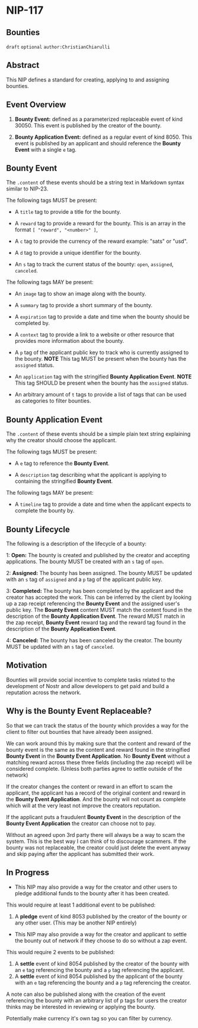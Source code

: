NIP-117
======

Bounties
------

`draft` `optional` `author:ChristianChiarulli`

## Abstract

This NIP defines a standard for creating, applying to and assigning bounties.

## Event Overview

1. **Bounty Event:** defined as a parameterized replaceable event of kind 30050. This event is published by the creator of the bounty.

2. **Bounty Application Event:** defined as a regular event of kind 8050. This event is published by an applicant and should reference the **Bounty Event** with a single `e` tag.

## Bounty Event

The `.content` of these events should be a string text in Markdown syntax similar to NIP-23.

The following tags MUST be present:

- A `title` tag to provide a title for the bounty.

- A `reward` tag to provide a reward for the bounty. This is an array in the format `[ "reward", "<number>" ]`,

- A `c` tag to provide the currency of the reward example: "sats" or "usd".

- A `d` tag to provide a unique identifier for the bounty.

- An `s` tag to track the current status of the bounty: `open`, `assigned`, `canceled`.

The following tags MAY be present:

- An `image` tag to show an image along with the bounty.

- A `summary` tag to provide a short summary of the bounty.

- A `expiration` tag to provide a date and time when the bounty should be completed by.

- A `context` tag to provide a link to a website or other resource that provides more information about the bounty.

- A `p` tag of the applicant public key to track who is currently assigned to the bounty. **NOTE** This tag MUST be present when the bounty has the `assigned` status.

- An `application` tag with the stringified **Bounty Application Event**. **NOTE** This tag SHOULD be present when the bounty has the `assigned` status.

- An arbitrary amount of `t` tags to provide a list of tags that can be used as categories to filter bounties.

## Bounty Application Event

The `.content` of these events should be a simple plain text string explaining why the creator should choose the applicant.

The following tags MUST be present:

- A `e` tag to reference the **Bounty Event**.

- A `description` tag describing what the applicant is applying to containing the stringified **Bounty Event**.

The following tags MAY be present:

- A `timeline` tag to provide a date and time when the applicant expects to complete the bounty by.

## Bounty Lifecycle

The following is a description of the lifecycle of a bounty:

1: **Open:** The bounty is created and published by the creator and accepting applications. The bounty MUST be created with an `s` tag of `open`.

2: **Assigned:** The bounty has been assigned. The bounty MUST be updated with an `s` tag of `assigned` and a `p` tag of the applicant public key.

3: **Completed:** The bounty has been completed by the applicant and the creator has accepted the work. This can be inferred by the client by looking up a zap receipt referencing the **Bounty Event** and the assigned user's public key. The **Bounty Event** content MUST match the content found in the description of the **Bounty Application Event**. The reward MUST match in the zap receipt, **Bounty Event** reward tag and the reward tag found in the description of the **Bounty Application Event**.

4: **Canceled:** The bounty has been canceled by the creator. The bounty MUST be updated with an `s` tag of `canceled`.

## Motivation

Bounties will provide social incentive to complete tasks related to the development of Nostr and allow developers to get paid and build a reputation across the network.

## Why is the Bounty Event Replaceable?

So that we can track the status of the bounty which provides a way for the client to filter out bounties that have already been assigned.

We can work around this by making sure that the content and reward of the bounty event is the same as the content and reward found in the stringified **Bounty Event** in the **Bounty Event Application**. No **Bounty Event** without a matching reward across these three fields (including the zap receipt) will be considered complete. (Unless both parties agree to settle outside of the network)

If the creator changes the content or reward in an effort to scam the applicant, the applicant has a record of the original content and reward in the **Bounty Event Application**. And the bounty will not count as complete which will at the very least not improve the creators reputation.

If the applicant puts a fraudulent **Bounty Event** in the description of the **Bounty Event Application** the creator can choose not to pay.

Without an agreed upon 3rd party there will always be a way to scam the system. This is the best way I can think of to discourage scammers.
If the bounty was not replaceable, the creator could just delete the event anyway and skip paying after the applicant has submitted their work.

## In Progress

- This NIP may also provide a way for the creator and other users to pledge additional funds to the bounty after it has been created.

This would require at least 1 additional event to be published:

1. A **pledge** event of kind 8053 published by the creator of the bounty or any other user. (This may be another NIP entirely)

- This NIP may also provide a way for the creator and applicant to settle the bounty out of network if they choose to do so without a zap event.

This would require 2 events to be published:

1. A **settle** event of kind 8054 published by the creator of the bounty with an `e` tag referencing the bounty and a `p` tag referencing the applicant.
1. A **settle** event of kind 8054 published by the applicant of the bounty with an `e` tag referencing the bounty and a `p` tag referencing the creator.

A note can also be published along with the creation of the event referencing the bounty with an arbitrary list of p tags for users the creator thinks may be interested in reviewing or applying the bounty.

Potentially make currency it's own tag so you can filter by currency.
